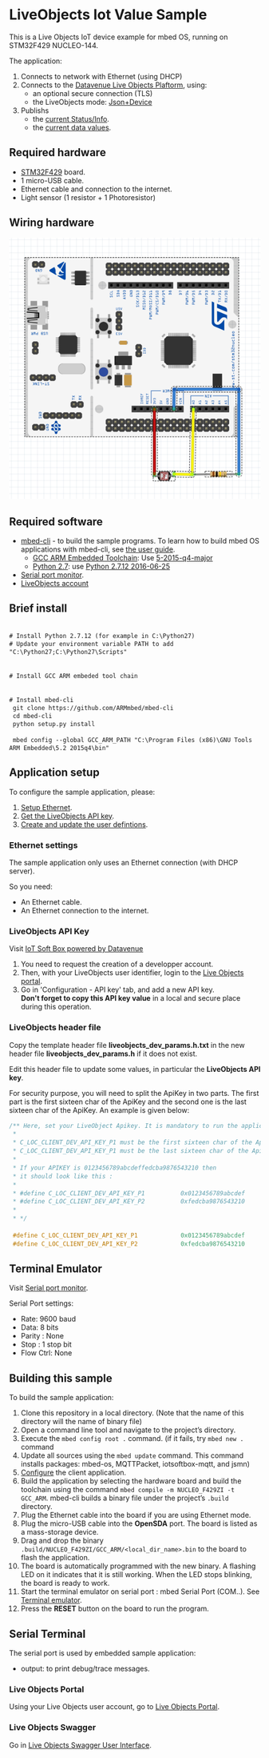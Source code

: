 LiveObjects Iot Value Sample
==============================

This is a Live Objects IoT device example for mbed OS, running on STM32F429 NUCLEO-144.

The application:

1. Connects to network with Ethernet (using DHCP)
1. Connects to the [Datavenue Live Objects Plaftorm](https://liveobjects.orange-business.com/doc/html/lo_manual.html), using:
    * an optional secure connection (TLS)
    * the LiveObjects mode: [Json+Device](https://liveobjects.orange-business.com/doc/html/lo_manual.html#MQTT_MODE_DEVICE)
1. Publishs 
    * the [current Status/Info](https://liveobjects.orange-business.com/doc/html/lo_manual.html#MQTT_DEV_INFO). 
    * the [current data values](https://liveobjects.orange-business.com/doc/html/lo_manual.html#MQTT_DEV_DATA). 


## Required hardware

* [STM32F429](http://www.st.com/en/microcontrollers/stm32f429-439.html?querycriteria=productId=LN1806) board.
* 1 micro-USB cable.
* Ethernet cable and connection to the internet.
* Light sensor (1 resistor + 1 Photoresistor)

## Wiring hardware

![Schematics](image/STM32_Photo.PNG "Photoresistor + STM32")

## Required software

* [mbed-cli](https://github.com/ARMmbed/mbed-cli) - to build the sample programs.
To learn how to build mbed OS applications with mbed-cli, 
see [the user guide](https://github.com/ARMmbed/mbed-cli/blob/master/README.md).
    * [GCC ARM Embedded Toolchain](https://launchpad.net/gcc-arm-embedded/): Use [5-2015-q4-major](https://launchpad.net/gcc-arm-embedded/5.0/5-2015-q4-major)
    * [Python 2.7](https://www.python.org/downloads/): use [Python 2.7.12 2016-06-25](https://www.python.org/downloads/release/python-2712/)
* [Serial port monitor](https://developer.mbed.org/handbook/SerialPC#host-interface-and-terminal-applications).
* [LiveObjects account](http://liveobjects.orange-business.com)


## Brief install
```

# Install Python 2.7.12 (for example in C:\Python27)  
# Update your environment variable PATH to add "C:\Python27;C:\Python27\Scripts"  


# Install GCC ARM embeded tool chain  


# Install mbed-cli  
 git clone https://github.com/ARMmbed/mbed-cli 
 cd mbed-cli   
 python setup.py install  
 
 mbed config --global GCC_ARM_PATH "C:\Program Files (x86)\GNU Tools ARM Embedded\5.2 2015q4\bin"  

```

## Application setup

To configure the sample application, please:

1. [Setup Ethernet](#ethernet-settings).
1. [Get  the LiveObjects API key](#liveobjects-api-key).
1. [Create and update the user defintions](#liveobjects-header-file).

### Ethernet settings

The sample application only uses an Ethernet connection (with DHCP server).

So you need:

- An Ethernet cable.
- An Ethernet connection to the internet.


### LiveObjects API Key


Visit [IoT Soft Box powered by Datavenue](https://liveobjects.orange-business.com/v2/#/sdk)

1. You need to request the creation of a developper account.
1. Then, with your LiveObjects user identifier, login to the [Live Objects portal](https://liveobjects.orange-business.com/#/login).
1. Go in 'Configuration - API key' tab, and add a new API key.   
**Don't forget to copy this API key value** in a local and secure place during this operation. 


### LiveObjects header file

Copy the template header file **liveobjects_dev_params.h.txt** in the new header file **liveobjects_dev_params.h** if it does not exist.

Edit this header file to update some values, in particular the **LiveObjects API key**.

For security purpose, you will need to split the ApiKey in two parts.
The first part is the first sixteen char of the ApiKey and the second one is the last sixteen char of the ApiKey.
 An example is given below:

```c
/** Here, set your LiveObject Apikey. It is mandatory to run the application
 *
 * C_LOC_CLIENT_DEV_API_KEY_P1 must be the first sixteen char of the ApiKey
 * C_LOC_CLIENT_DEV_API_KEY_P1 must be the last sixteen char of the ApiKey
 *
 * If your APIKEY is 0123456789abcdeffedcba9876543210 then
 * it should look like this :
 *
 * #define C_LOC_CLIENT_DEV_API_KEY_P1			0x0123456789abcdef
 * #define C_LOC_CLIENT_DEV_API_KEY_P2			0xfedcba9876543210
 *
 * */

 #define C_LOC_CLIENT_DEV_API_KEY_P1			0x0123456789abcdef
 #define C_LOC_CLIENT_DEV_API_KEY_P2			0xfedcba9876543210
```



## Terminal Emulator

Visit [Serial port monitor](https://developer.mbed.org/handbook/SerialPC#host-interface-and-terminal-applications).

Serial Port settings:

* Rate: 9600 baud
* Data: 8 bits
* Parity : None
* Stop : 1 stop bit
* Flow Ctrl: None


## Building this sample

To build the sample application:

1. Clone this repository in a local directory. (Note that the name of this directory will the name of binary file)
1. Open a command line tool and navigate to the project’s directory.
1. Execute the `mbed config root .` command. (if it fails, try `mbed new .` command
1. Update all sources using the `mbed update` command. This command installs packages: mbed-os, MQTTPacket, iotsoftbox-mqtt, and jsmn) 
1. [Configure](#application-setup) the client application.
1. Build the application by selecting the hardware board and build the toolchain using the command `mbed compile -m NUCLEO_F429ZI -t GCC_ARM`. mbed-cli builds a binary file under the project’s `.build` directory.	
1. Plug the Ethernet cable into the board if you are using Ethernet mode.
1. Plug the micro-USB cable into the **OpenSDA** port. The board is listed as a mass-storage device.
1. Drag and drop the binary `.build/NUCLEO_F429ZI/GCC_ARM/<local_dir_name>.bin` to the board to flash the application.
1. The board is automatically programmed with the new binary. A flashing LED on it indicates that it is still working. When the LED stops blinking, the board is ready to work.
1. Start the terminal emulator on serial port : mbed Serial Port (COM..). See [Terminal emulator](#terminal-emulator).
1. Press the **RESET** button on the board to run the program.



## Serial Terminal

The serial port is used by embedded sample application:

* output: to print debug/trace messages.


### Live Objects Portal

Using your Live Objects user account, go to [Live Objects Portal](https://liveobjects.orange-business.com/#/login).


### Live Objects Swagger

Go in [Live Objects Swagger User Interface](https://liveobjects.orange-business.com/swagger-ui/index.html).


